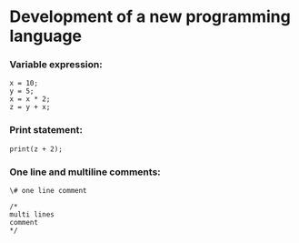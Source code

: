 # Development of a new programming language

### Variable expression:
```
x = 10;
y = 5;
x = x * 2;
z = y + x;
```

### Print statement:
```
print(z + 2);
```

### One line and multiline comments:
```
\# one line comment

/*
multi lines 
comment
*/
```
